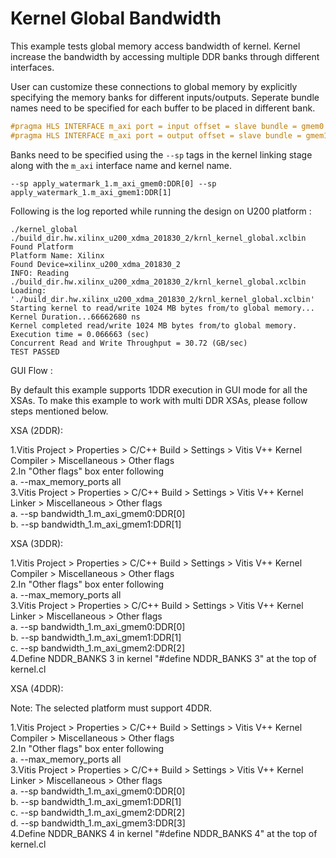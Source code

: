 Kernel Global Bandwidth
============================

This example tests global memory access bandwidth of kernel. Kernel increase the bandwidth by accessing multiple DDR banks through different interfaces. 

User can customize these connections to global memory by explicitly specifying the memory banks for different inputs/outputs.
Seperate bundle names need to be specified for each buffer to be placed in different bank.

```c++
#pragma HLS INTERFACE m_axi port = input offset = slave bundle = gmem0
#pragma HLS INTERFACE m_axi port = output offset = slave bundle = gmem1
```
Banks need to be specified using the `--sp` tags in the kernel linking stage along with the `m_axi` interface name and kernel name.
```
--sp apply_watermark_1.m_axi_gmem0:DDR[0] --sp apply_watermark_1.m_axi_gmem1:DDR[1]
```

Following is the log reported while running the design on U200 platform :

```
./kernel_global ./build_dir.hw.xilinx_u200_xdma_201830_2/krnl_kernel_global.xclbin
Found Platform
Platform Name: Xilinx
Found Device=xilinx_u200_xdma_201830_2
INFO: Reading ./build_dir.hw.xilinx_u200_xdma_201830_2/krnl_kernel_global.xclbin
Loading: './build_dir.hw.xilinx_u200_xdma_201830_2/krnl_kernel_global.xclbin'
Starting kernel to read/write 1024 MB bytes from/to global memory... 
Kernel Duration...66662680 ns
Kernel completed read/write 1024 MB bytes from/to global memory.
Execution time = 0.066663 (sec) 
Concurrent Read and Write Throughput = 30.72 (GB/sec) 
TEST PASSED
```
GUI Flow :
    
By default this example supports 1DDR execution in GUI mode for all the XSAs. To make this example to work with multi DDR XSAs, 
please follow steps mentioned below.

XSA  (2DDR):
            
1.Vitis Project > Properties > C/C++ Build > Settings > Vitis V++ Kernel Compiler > Miscellaneous > Other flags\
2.In "Other flags" box enter following\
   a. --max_memory_ports all\
3.Vitis Project > Properties > C/C++ Build > Settings > Vitis V++ Kernel Linker > Miscellaneous > Other flags\
   a. --sp bandwidth_1.m_axi_gmem0:DDR[0]\
   b. --sp bandwidth_1.m_axi_gmem1:DDR[1]

XSA  (3DDR):
            
1.Vitis Project > Properties > C/C++ Build > Settings > Vitis V++ Kernel Compiler > Miscellaneous > Other flags\
2.In "Other flags" box enter following\
   a. --max_memory_ports all\
3.Vitis Project > Properties > C/C++ Build > Settings > Vitis V++ Kernel Linker > Miscellaneous > Other flags\
   a. --sp bandwidth_1.m_axi_gmem0:DDR[0]\
   b. --sp bandwidth_1.m_axi_gmem1:DDR[1]\
   c. --sp bandwidth_1.m_axi_gmem2:DDR[2]\
4.Define NDDR_BANKS 3 in kernel "#define NDDR_BANKS 3" at the top of kernel.cl

XSA  (4DDR):
    
Note: The selected platform must support 4DDR.             
            
1.Vitis Project > Properties > C/C++ Build > Settings > Vitis V++ Kernel Compiler > Miscellaneous > Other flags\
2.In "Other flags" box enter following\
   a. --max_memory_ports all\
3.Vitis Project > Properties > C/C++ Build > Settings > Vitis V++ Kernel Linker > Miscellaneous > Other flags\
   a. --sp bandwidth_1.m_axi_gmem0:DDR[0]\
   b. --sp bandwidth_1.m_axi_gmem1:DDR[1]\
   c. --sp bandwidth_1.m_axi_gmem2:DDR[2]\
   d. --sp bandwidth_1.m_axi_gmem3:DDR[3]\
4.Define NDDR_BANKS 4 in kernel "#define NDDR_BANKS 4" at the top of kernel.cl

